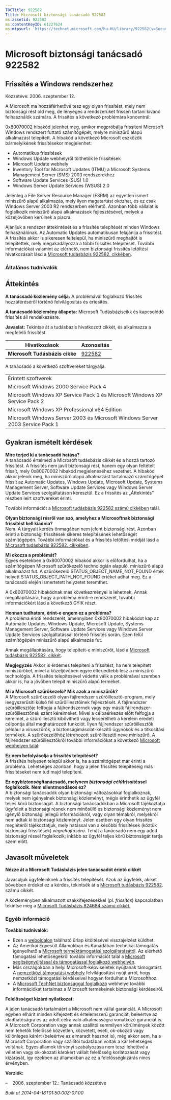 ```yaml
---
TOCTitle: 922582
Title: Microsoft biztonsági tanácsadó 922582
ms:assetid: 922582
ms:contentKeyID: 61227624
ms:mtpsurl: 'https://technet.microsoft.com/hu-HU/library/922582(v=Security.10)'
---
```




Microsoft biztonsági tanácsadó 922582
=====================================

Frissítés a Windows rendszerhez
-------------------------------

Közzétéve: 2006. szeptember 12.

A Microsoft ma hozzáférhetővé tesz egy olyan frissítést, mely nem biztonsági rést old meg, de lényeges a rendszerüket frissen tartani kívánó felhasználók számára. A frissítés a következő problémára koncentrál:

0x80070002 hibakód jelenhet meg, amikor megpróbálja frissíteni Microsoft Windows rendszert futtató számítógépét, melyre miniszűrő alapú alkalmazást telepített. A hibakód a következő Microsoft eszközök bármelyikének frissítésekor megjelenhet:

-   Automatikus frissítések
-   Windows Update webhelyről tölthetők le frissítések
-   Microsoft Update webhely
-   Inventory Tool for Microsoft Updates (ITMU) a Microsoft Systems Management Server (SMS) 2003 rendszerekhez
-   Software Update Services (SUS) 1.0
-   Windows Server Update Services (WSUS) 2.0

Jelenleg a File Server Resource Manager (FSRM) az egyetlen ismert miniszűrő alapú alkalmazás, mely ilyen magatartást okozhat, és ez csak Windows Server 2003 R2 rendszerben elérhető. Azonban több vállalat is foglalkozik miniszűrő alapú alkalmazások fejlesztésével, melyek a közeljövőben kerülnek a piacra.

Ajánljuk a rendszer áttekintését és a frissítés telepítését minden Windows felhasználónak. Az Automatic Updates automatikusan felajánlja a frissítést. A frissítés akkor is sikeresen feltelepül, ha miniszűrő meghajtót is telepítettek, mely megakadályozza a többi frissítés telepítését. További információkat valamint az elérhető, nem biztonsági frissítés letöltési hivatkozásait lásd a [Microsoft tudásbázis 922582. cikkében](http://support.microsoft.com/kb/922582).

### Általános tudnivalók

Áttekintés
----------


**A tanácsadó közlemény célja:** A problémával foglalkozó frissítés hozzáféréséről történő felvilágosítás és értesítés.

**A tanácsadó közlemény állapota:** Microsoft Tudásbáziscikk és kapcsolódó frissítés áll rendelkezésre.

**Javaslat:** Tekintse át a tudásbázis hivatkozott cikkét, és alkalmazza a megfelelő frissítést.

| Hivatkozások                   | Azonosítás                                       |
|--------------------------------|--------------------------------------------------|
| **Microsoft Tudásbázis cikke** | [922582](http://support.microsoft.com/kb/922582) |

A tanácsadó a következő szoftvereket tárgyalja.

|                                                                               |
|-------------------------------------------------------------------------------|
| Érintett szoftverek                                                           |
| Microsoft Windows 2000 Service Pack 4                                         |
| Microsoft Windows XP Service Pack 1 és Microsoft Windows XP Service Pack 2    |
| Microsoft Windows XP Professional x64 Edition                                 |
| Microsoft Windows Server 2003 és Microsoft Windows Server 2003 Service Pack 1 |

Gyakran ismételt kérdések
-------------------------


**Mire terjed ki a tanácsadó hatása?**  
A tanácsadó értelmezi a Microsoft tudásbázis cikkét és a hozzá tartozó frissítést. A frissítés nem javít biztonsági rést, hanem egy olyan feltételt frissít, mely 0x80070002 hibakód megjelenéséhez vezethet. A hibakód akkor jelenik meg, ha miniszűrő alapú alkalmazást tartalmazó számítógépet frissít az Automatic Updates, Windows Update, Microsoft Update, Systems Management Server, Software Update Services vagy Windows Server Update Services szolgáltatáson keresztül. Ez a frissítés az „Áttekintés” részben leírt szoftvereket érinti.

További információt a [Microsoft tudásbázis 922582 számú cikkében](http://support.microsoft.com/kb/922582) talál.

**Olyan biztonsági résről van szó, amelyhez a Microsoftnak biztonsági frissítést kell kiadnia?**  
Nem. A tárgyalt kérdés önmagában nem jelent biztonsági rést. Azonban érinti a biztonsági frissítések sikeres telepítésének lehetőségét számítógépén. További információkat és a frissítés letöltési módját lásd a [Microsoft tudásbázis 922582. cikkében](http://support.microsoft.com/kb/922582).

**Mi okozza a problémát?**  
Egyes esetekben a 0x80070002 hibakód akkor is előfordulhat, ha a számítógépen Microsoft szűrőkezelő technológián alapuló, miniszűrő alapú alkalmaázst fut. A szűrőkezelő STATUS\_OBJECT\_NAME\_NOT\_FOUND érték helyett STATUS\_OBJECT\_PATH\_NOT\_FOUND értéket adhat meg. Ez a tanácsadó elején ismertetett helyzetet teremthet.

A 0x80070002 hibakódnak más következményei is lehetnek. Annak megállapítására, hogy a probléma érinti-e rendszerét, további információkért lásd a következő GYIK részt.

**Honnan tudhatom, érint-e engem ez a probléma?**  
A probléma érinti rendszerét, amennyiben 0x80070002 hibakódot kap az Automatic Updates, Windows Update, Microsoft Update, Systems Management Server, Software Update Services vagy Windows Server Update Services szolgáltatással történő frissítés során. Ezen felül számítógépén miniszűrő alapú alkalmazás fut.

Annak megállapítására, hogy telepített-e miniszűrőt, lásd a [Microsoft tudásbázis 922582, cikkét](http://support.microsoft.com/kb/922582).

**Megjegyzés** Akkor is érdemes telepíteni a frissítést, ha nem telepített miniszűrőket, mivel a közeljövőben egyre elterjedtebb lesz a miniszűrő technológia. A frissítés telepítésével védetté válik a problémával szemben akkor is, ha a jövőben telepít miniszűrő alapú terméket.

**Mi a Microsoft szűrőkezelő? Mik azok a miniszűrők?**  
A Microsoft szűrőkezelő olyan fájlrendszer szűrőillesztő-program, mely leegyszerűsíti külső fél szűrőillesztőinek fejlesztését. A fájlrendszer szűrőillesztője felfogja a fájlrendszernek vagy egy másik fájlrendszer-szűrőillesztőnek szánt kérelmeket. Mivel a célbaérkezés előtt felfogja a kérelmet, a szűrőillesztő kibővítheti vagy lecserélheti a kérelem eredeti célpontja által meghatározott funkciót. Ilyen fájlrendszer szűrőillesztők például a vírusszűrők, a biztonságimásolat-készítő ügynökök és a titkosítási termékek. A szűrőkezelőhöz létrehozott szűrőillesztő neve miniszűrő. A fájlrendszer szűrőillesztőkről további információkat a következő [Microsoft webhelyen talál](http://go.microsoft.com/fwlink/?linkid=72993):

**Ez nem befolyásolja a frissítés telepítését?**  
A frissítés helyesen települ akkor is, ha a számítógépet már érinti a probléma. Lehetséges azonban, hogy a jelen frissítés telepítéséig más frissítéseket nem tud majd telepíteni.

**Ez egy*biztonsági*tanácsadó, mely*nem biztonsági célú*frissítéssel foglalkozik. Nem ellentmondásos ez?**  
A biztonsági tanácsadók olyan biztonsági változásokkal foglalkoznak, melyek nem igényelnek biztonsági közleményt, mégis érinthetik az ügyfél teljes körű biztonságát. A biztonsági tanácsadókban a Microsoft tájékoztatja ügyfeleit a biztonsági résnek nem minősülő és biztonsági közleményt nem igénylő biztonsági jellegű információkról, vagy olyan témákról, melyekről nem adtak ki biztonsági közleményt. Jelen esetben egy olyan frissítés meglétéről tájékoztatjuk, mely hatással van a későbbi frissítések (köztük biztonsági frissítések) *végrehajtására*. Tehát a tanácsadó nem egy adott biztonsági réssel foglalkozik; inkább az ügyfél teljes körű biztonságát tartja szem előtt.

Javasolt műveletek
------------------


**Nézze át a Microsoft Tudásbázis jelen tanácsadót érintő cikkét**

Javasoljuk ügyfeleinknek a frissítés telepítését. Azok az ügyfelek, akiket bővebben érdekel ez a kérdés, tekintsék át a [Microsoft tudásbázis 922582](http://support.microsoft.com/kb/922582). számú cikkét.

A közleményben alkalmazott szakkifejezésekkel (pl. *frissítés*) kapcsolatban tekintse meg a [Microsoft Tudásbázis 824684 számú cikkét.](http://support.microsoft.com/kb/824684)

### Egyéb információ

**További tudnivalók:**

-   Ezen a [weboldalon](https://support.microsoft.com/common/survey.aspx?scid=sw;en;1257&amp;showpage=1&amp;ws=technet&amp;sd=tech) található űrlap kitöltésével visszajelzést küldhet.
-   Az Amerikai Egyesült Államokban és Kanadában technikai támogatás igényelhető a [Microsoft terméktámogatási szolgáltatásától](http://go.microsoft.com/fwlink/?linkid=21131). Az elérhető támogatási lehetőségekről további információt talál a [Microsoft segítségnyújtással és támogatással foglalkozó webhelyén](http://support.microsoft.com/).
-   Más országokban a helyi Microsoft-képviseletek nyújtanak támogatást. A [nemzetközi támogatási webhely](http://go.microsoft.com/fwlink/?linkid=21155) felvilágosítást nyújt arról, hogy nemzetközi támogatási kérdéseivel hogyan fordulhat a Microsofthoz.
-   A [Microsoft TechNet biztonsággal foglalkozó](http://go.microsoft.com/fwlink/?linkid=21132) webhelye további információkat tartalmaz a Microsoft termékeinek biztonsági kérdéseiről.

**Felelősséget kizáró nyilatkozat:**

A jelen tanácsadó tartalmáért a Microsoft nem vállal garanciát. A Microsoft egyben elhárít minden kifejezett és értelemszerű garanciát, beleértve az eladhatóságra és az adott célra való alkalmasságra vonatkozó garanciát is. A Microsoft Corporation vagy annak szállítói semmilyen körülmények között nem tehetők felelőssé közvetlen, közvetett, eseti, ok-okozati vagy különleges kárért (beleértve az elmaradt hasznot is), még akkor sem, ha a Microsoft Corporation vagy szállítói tudatában voltak a kár lehetséges voltának. Egyes államok törvényi szabályozása nem teszi lehetővé a véletlen vagy ok-okozati károkért vállalt felelősség korlátozását vagy kizárását, így ezekben az államokban az ez a felelősségkizárás nincs érvényben.

**Verziók:**

&ndash;&nbsp;&nbsp;&nbsp;&nbsp;2006. szeptember 12.: Tanácsadó közzétéve

*Built at 2014-04-18T01:50:00Z-07:00*
